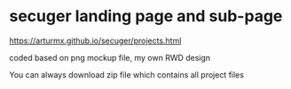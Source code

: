 # secuger landing page and sub-page

https://arturmx.github.io/secuger/projects.html

coded based on png mockup file, my own RWD design

You can always download zip file which contains all project files
